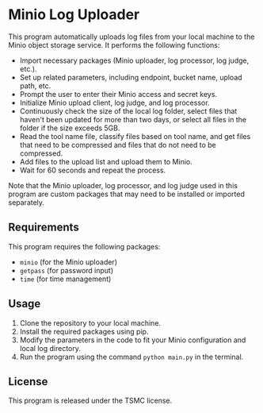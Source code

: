 # Minio Log Uploader

This program automatically uploads log files from your local machine to the Minio object storage service. It performs the following functions:

- Import necessary packages (Minio uploader, log processor, log judge, etc.).
- Set up related parameters, including endpoint, bucket name, upload path, etc.
- Prompt the user to enter their Minio access and secret keys.
- Initialize Minio upload client, log judge, and log processor.
- Continuously check the size of the local log folder, select files that haven't been updated for more than two days, or select all files in the folder if the size exceeds 5GB.
- Read the tool name file, classify files based on tool name, and get files that need to be compressed and files that do not need to be compressed.
- Add files to the upload list and upload them to Minio.
- Wait for 60 seconds and repeat the process.

Note that the Minio uploader, log processor, and log judge used in this program are custom packages that may need to be installed or imported separately.

## Requirements

This program requires the following packages:

- `minio` (for the Minio uploader)
- `getpass` (for password input)
- `time` (for time management)

## Usage

1. Clone the repository to your local machine.
2. Install the required packages using pip.
3. Modify the parameters in the code to fit your Minio configuration and local log directory.
4. Run the program using the command `python main.py` in the terminal.

## License

This program is released under the TSMC license.
